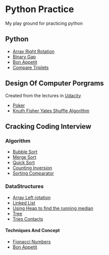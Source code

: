 # Python Practice
My play ground for practicing python

## Python 
- [Array Right Rotation](https://github.com/amanullahtariq/python-practice/blob/master/Python/array_right_rotation)
- [Binary Gap](https://github.com/amanullahtariq/python-practice/blob/master/Python/binary_gap.py)
- [Bon Appetit](https://github.com/amanullahtariq/python-practice/blob/master/Python/bon_appetit.py)
- [Compare Triplets](https://github.com/amanullahtariq/python-practice/blob/dev/Python/compare_triplets.py)

## Design Of Computer Porgrams
Created from the lectures in [Udacity](https://classroom.udacity.com/courses/cs212/lessons/48632874/concepts/487343780923)
- [Poker](https://github.com/amanullahtariq/python-practice/blob/dev/Python/poker.py)
- [Knuth Fisher Yates Shuffle Algorithm](https://github.com/amanullahtariq/python-practice/blob/master/Python/knuth_shuffle_algorithm.py)

## Cracking Coding Interview
### Algorithm
- [Bubble Sort](https://github.com/amanullahtariq/python-practice/blob/dev/cracking_coding_interview/Algorithms/bubble_sort.py)
- [Merge Sort](https://github.com/amanullahtariq/python-practice/blob/master/cracking_coding_interview/Algorithms/merge_sort.py)
- [Quick Sort](https://github.com/amanullahtariq/python-practice/blob/master/cracking_coding_interview/Algorithms/quick_sort.py)
- [Counting Inversion](https://github.com/amanullahtariq/python-practice/blob/master/cracking_coding_interview/Algorithms/counting_inversions.py)
- [Sorting Comparator](https://github.com/amanullahtariq/python-practice/blob/master/cracking_coding_interview/Algorithms/sorting_comparator.py)

### DataStructures
- [Array Left rotation](https://github.com/amanullahtariq/python-practice/blob/master/cracking_coding_interview/DataStructures/array_left_rotation.py)
- [Linked List](https://github.com/amanullahtariq/python-practice/blob/master/cracking_coding_interview/DataStructures/linked_list.py)
- [Using Heap to find the running median](https://github.com/amanullahtariq/python-practice/blob/master/cracking_coding_interview/DataStructures/heap_finding_the_running_median.py)
- [Tree](https://github.com/amanullahtariq/python-practice/blob/master/cracking_coding_interview/DataStructures/tree.py)
- [Tries Contacts](https://github.com/amanullahtariq/python-practice/blob/master/cracking_coding_interview/DataStructures/tries_contacts.py)

#### Techniques And Concept
- [Fionacci Numbers](https://github.com/amanullahtariq/python-practice/blob/dev/cracking_coding_interview/techniques_and_concept/fibonacci_numbers.py)
- [Bon Appetit](https://github.com/amanullahtariq/python-practice/blob/master/Python/bon_appetit.py)
